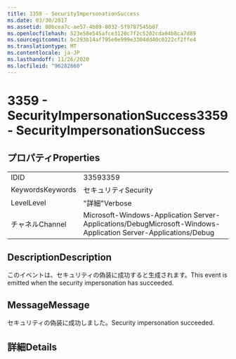 ```yaml
---
title: 3359 - SecurityImpersonationSuccess
ms.date: 03/30/2017
ms.assetid: 80bcea7c-ae57-4b89-8032-5f9787545b07
ms.openlocfilehash: 523e58e545afce3120c7f2c5202cda04b8ca7d89
ms.sourcegitcommit: bc293b14af795e0e999e3304dd40c0222cf2ffe4
ms.translationtype: MT
ms.contentlocale: ja-JP
ms.lasthandoff: 11/26/2020
ms.locfileid: "96282660"
---
```

# <a name="3359---securityimpersonationsuccess"></a><span data-ttu-id="0251b-102">3359 - SecurityImpersonationSuccess</span><span class="sxs-lookup"><span data-stu-id="0251b-102">3359 - SecurityImpersonationSuccess</span></span>

## <a name="properties"></a><span data-ttu-id="0251b-103">プロパティ</span><span class="sxs-lookup"><span data-stu-id="0251b-103">Properties</span></span>  
  
|||  
|-|-|  
|<span data-ttu-id="0251b-104">ID</span><span class="sxs-lookup"><span data-stu-id="0251b-104">ID</span></span>|<span data-ttu-id="0251b-105">3359</span><span class="sxs-lookup"><span data-stu-id="0251b-105">3359</span></span>|  
|<span data-ttu-id="0251b-106">Keywords</span><span class="sxs-lookup"><span data-stu-id="0251b-106">Keywords</span></span>|<span data-ttu-id="0251b-107">セキュリティ</span><span class="sxs-lookup"><span data-stu-id="0251b-107">Security</span></span>|  
|<span data-ttu-id="0251b-108">Level</span><span class="sxs-lookup"><span data-stu-id="0251b-108">Level</span></span>|<span data-ttu-id="0251b-109">"詳細"</span><span class="sxs-lookup"><span data-stu-id="0251b-109">Verbose</span></span>|  
|<span data-ttu-id="0251b-110">チャネル</span><span class="sxs-lookup"><span data-stu-id="0251b-110">Channel</span></span>|<span data-ttu-id="0251b-111">Microsoft-Windows-Application Server-Applications/Debug</span><span class="sxs-lookup"><span data-stu-id="0251b-111">Microsoft-Windows-Application Server-Applications/Debug</span></span>|  
  
## <a name="description"></a><span data-ttu-id="0251b-112">Description</span><span class="sxs-lookup"><span data-stu-id="0251b-112">Description</span></span>  

 <span data-ttu-id="0251b-113">このイベントは、セキュリティの偽装に成功すると生成されます。</span><span class="sxs-lookup"><span data-stu-id="0251b-113">This event is emitted when the security impersonation has succeeded.</span></span>  
  
## <a name="message"></a><span data-ttu-id="0251b-114">Message</span><span class="sxs-lookup"><span data-stu-id="0251b-114">Message</span></span>  

 <span data-ttu-id="0251b-115">セキュリティの偽装に成功しました。</span><span class="sxs-lookup"><span data-stu-id="0251b-115">Security impersonation succeeded.</span></span>  
  
## <a name="details"></a><span data-ttu-id="0251b-116">詳細</span><span class="sxs-lookup"><span data-stu-id="0251b-116">Details</span></span>
